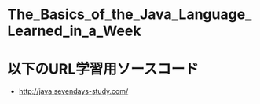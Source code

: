 # The_Basics_of_the_Java_Language_Learned_in_a_Week

# 以下のURL学習用ソースコード
- http://java.sevendays-study.com/
